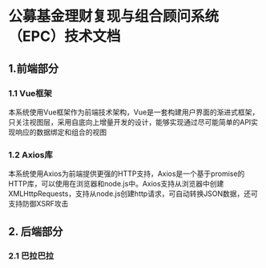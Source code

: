 # 公募基金理财复现与组合顾问系统（EPC）技术文档

## 1.前端部分

### 1.1 Vue框架 

本系统使用Vue框架作为前端技术架构，Vue是一套构建用户界面的渐进式框架，只关注视图层，采用自底向上增量开发的设计，能够实现通过尽可能简单的API实现响应的数据绑定和组合的视图

### 1.2 Axios库

本系统使用Axios为前端提供更强的HTTP支持，Axios是一个基于promise的HTTP库，可以使用在浏览器和node.js中。Axios支持从浏览器中创建XMLHttpRequests，支持从node.js创建http请求，可自动转换JSON数据，还可支持防御XSRF攻击

## 2. 后端部分

### 2.1 巴拉巴拉